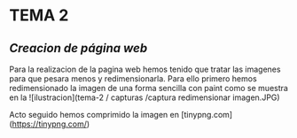 # TEMA 2
## ___Creacion de página web___

Para la realizacion de la pagina web hemos tenido que tratar las imagenes para que pesara menos y redimensionarla. Para ello primero hemos redimensionado la imagen de una forma sencilla con paint como se muestra en la ![ilustracion](tema-2 / capturas /captura redimensionar imagen.JPG)

Acto seguido hemos comprimido la imagen en [tinypng.com] (https://tinypng.com/)
